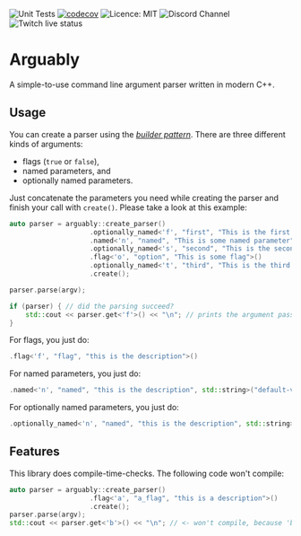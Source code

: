 ![Unit Tests](https://github.com/mgerhold/arguably/actions/workflows/cmake.yml/badge.svg)
[![codecov](https://codecov.io/gh/mgerhold/arguably/branch/main/graph/badge.svg?token=2ARN577L42)](https://codecov.io/gh/mgerhold/arguably)
![Licence: MIT](https://img.shields.io/github/license/mgerhold/arguably)
![Discord Channel](https://img.shields.io/discord/834834066008309800?style=social)
![Twitch live status](https://img.shields.io/twitch/status/coder2k?style=social)

# Arguably
A simple-to-use command line argument parser written in modern C++.

## Usage
You can create a parser using the [*builder pattern*](https://en.wikipedia.org/wiki/Builder_pattern). There are three different kinds of arguments:
* flags (`true` or `false`),
* named parameters, and
* optionally named parameters.

Just concatenate the parameters you need while creating the parser and finish your call with `create()`. Please take a look at this example:
```cpp
auto parser = arguably::create_parser()
                    .optionally_named<'f', "first", "This is the first parameter", std::string>("-")
                    .named<'n', "named", "This is some named parameter", std::string>("-")
                    .optionally_named<'s', "second", "This is the second parameter", std::string>("-")
                    .flag<'o', "option", "This is some flag">()
                    .optionally_named<'t', "third", "This is the third parameter", std::string>("-")
                    .create();

parser.parse(argv);

if (parser) { // did the parsing succeed?
    std::cout << parser.get<'f'>() << "\n"; // prints the argument passed to 'f'
}
```
For flags, you just do:
```cpp
.flag<'f', "flag", "this is the description">()
```
For named parameters, you just do:
```cpp
.named<'n', "named", "this is the description", std::string>("default-value")
```
For optionally named parameters, you just do:
```cpp
.optionally_named<'n', "named", "this is the description", std::string>("default-value")
```

## Features

This library does compile-time-checks. The following code won't compile:
```cpp
auto parser = arguably::create_parser()
                    .flag<'a', "a_flag", "this is a description">()
                    .create();
parser.parse(argv);
std::cout << parser.get<'b'>() << "\n"; // <- won't compile, because 'b' is no valid command abbreviation
```
